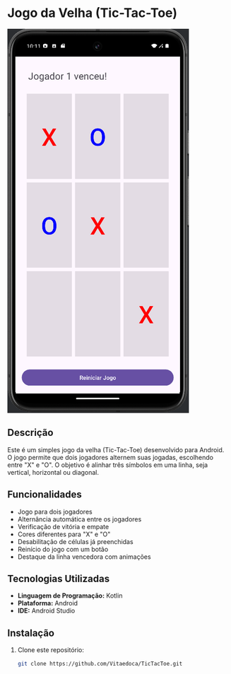 # Jogo da Velha (Tic-Tac-Toe)

![Tela do Jogo da Velha](image/image_tic_tac_toe.png)

## Descrição

Este é um simples jogo da velha (Tic-Tac-Toe) desenvolvido para Android. O jogo permite que dois jogadores alternem suas jogadas, escolhendo entre "X" e "O". O objetivo é alinhar três símbolos em uma linha, seja vertical, horizontal ou diagonal.

## Funcionalidades

- Jogo para dois jogadores
- Alternância automática entre os jogadores
- Verificação de vitória e empate
- Cores diferentes para "X" e "O"
- Desabilitação de células já preenchidas
- Reinício do jogo com um botão
- Destaque da linha vencedora com animações

## Tecnologias Utilizadas

- **Linguagem de Programação:** Kotlin
- **Plataforma:** Android
- **IDE:** Android Studio

## Instalação

1. Clone este repositório:
   ```bash
   git clone https://github.com/Vitaedoca/TicTacToe.git
